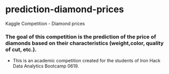 # prediction-diamond-prices

Kaggle Competition - Diamond prices

### The goal of this competition is the prediction of the price of diamonds based on their characteristics (weight,color, quality of cut, etc.).


- This is an academic competition created for the students of Iron Hack Data Analytics Bootcamp 0619.